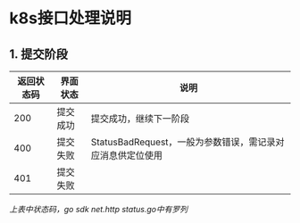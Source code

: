 # k8s接口处理说明

## 1. 提交阶段

| 返回状态码 | 界面状态 | 说明                                                       |
| ---------- | -------- | ---------------------------------------------------------- |
| 200        | 提交成功 | 提交成功，继续下一阶段                                     |
| 400        | 提交失败 | StatusBadRequest，一般为参数错误，需记录对应消息供定位使用 |
| 401        | 提交失败 |                                                            |

*上表中状态码，go sdk net.http status.go中有罗列*

